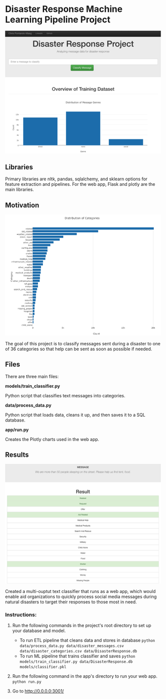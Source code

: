 # Disaster Response Machine Learning Pipeline Project

![Disaster Response Web App](images/header_message.png "Disaster Response Web App")

## Libraries

Primary libraries are nltk, pandas, sqlalchemy, and sklearn options for feature extraction and pipelines.
For the web app, Flask and plotly are the main libraries.

## Motivation

![Category Distribution](images/category_distribution.png "Category Distribution")

The goal of this project is to classify messages sent during a disaster to one of 36 categories so that help can be
sent as soon as possible if needed.

## Files

There are three main files:

**models/train_classifier.py**

Python script that classifies text messages into categories.

**data/process_data.py**

Python script that loads data, cleans it up, and then saves it to a SQL database.

**app/run.py**

Creates the Plotly charts used in the web app.

## Results

![Web App Output](images/sample_output.png "Web App Output")

Created a multi-ouptut text classifier that runs as a web app, which would enable aid organizations to quickly process
social media messages during natural disasters to target their responses to those most in need.

### Instructions:

1. Run the following commands in the project's root directory to set up your database and model.

    - To run ETL pipeline that cleans data and stores in database
        `python data/process_data.py data/disaster_messages.csv data/disaster_categories.csv data/DisasterResponse.db`
    - To run ML pipeline that trains classifier and saves
        `python models/train_classifier.py data/DisasterResponse.db models/classifier.pkl`

2. Run the following command in the app's directory to run your web app.
    `python run.py`

3. Go to http://0.0.0.0:3001/
